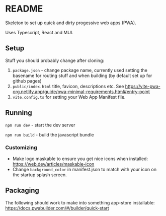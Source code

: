 # README

Skeleton to set up quick and dirty progessive web apps (PWA).

Uses Typescript, React and MUI.

## Setup

Stuff you should probably change after cloning:

1. `package.json` - change package name, currently used setting the basename for routing stuff and when building (by default set up for github pages)
2. `public/index.html` title, favicon, descriptions etc. See https://vite-pwa-org.netlify.app/guide/pwa-minimal-requirements.html#entry-point 
3. `vite.config.ts` for setting your Web App Manifest file.

## Running

`npm run dev` - start the dev server

<!-- `npm test` -->

`npm run build` - build the javascript bundle

### Customizing

* Make logo maskable to ensure you get nice icons when installed: https://web.dev/articles/maskable-icon
* Change `background_color` in manifest.json to match with your icon on the startup splash screen.

## Packaging 

The following should work to make into something app-store installable:
https://docs.pwabuilder.com/#/builder/quick-start

